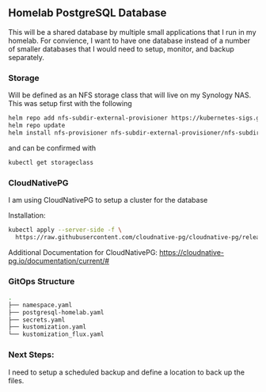 ## Homelab PostgreSQL Database
This will be a shared database by multiple small applications that I run in my homelab.  For convience, I want to have one database instead of a number of smaller databases that I would need to setup, monitor, and backup separately.  

### Storage
Will be defined as an NFS storage class that will live on my Synology NAS.  This was setup first with the following

```bash
helm repo add nfs-subdir-external-provisioner https://kubernetes-sigs.github.io/nfs-subdir-external-provisioner/
helm repo update
helm install nfs-provisioner nfs-subdir-external-provisioner/nfs-subdir-external-provisioner   --set nfs.server=192.168.86.210   --set nfs.path=/volume2/k8s-data/postgresql-homelab-storage   --set storageClass.name=postgresql-homelab-storage   --set storageClass.reclaimPolicy=Retain
```
and can be confirmed with

```bash
kubectl get storageclass
```

### CloudNativePG
I am using CloudNativePG to setup a cluster for the database

Installation:
```bash
kubectl apply --server-side -f \
  https://raw.githubusercontent.com/cloudnative-pg/cloudnative-pg/release-1.25/releases/cnpg-1.25.1.yaml
```

Additional Documentation for CloudNativePG:  https://cloudnative-pg.io/documentation/current/#

### GitOps Structure

```bash
.
├── namespace.yaml
├── postgresql-homelab.yaml
├── secrets.yaml
├── kustomization.yaml
└── kustomization_flux.yaml
```


### Next Steps:
I need to setup a scheduled backup and define a location to back up the files.